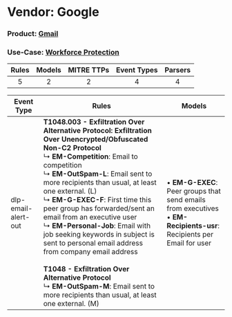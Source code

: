 Vendor: Google
==============
### Product: [Gmail](../ds_google_gmail.md)
### Use-Case: [Workforce Protection](../../../../UseCases/uc_workforce_protection.md)

| Rules | Models | MITRE TTPs | Event Types | Parsers |
|:-----:|:------:|:----------:|:-----------:|:-------:|
|   5   |   2    |     2      |      4      |    4    |

| Event Type          | Rules                                                                                                                                                                                                                                                                                                                                                                                                                                                                                                                                                                                                                                                                            | Models                                                                                                                          |
| ------------------- | -------------------------------------------------------------------------------------------------------------------------------------------------------------------------------------------------------------------------------------------------------------------------------------------------------------------------------------------------------------------------------------------------------------------------------------------------------------------------------------------------------------------------------------------------------------------------------------------------------------------------------------------------------------------------------- | ------------------------------------------------------------------------------------------------------------------------------- |
| dlp-email-alert-out | <b>T1048.003 - Exfiltration Over Alternative Protocol: Exfiltration Over Unencrypted/Obfuscated Non-C2 Protocol</b><br> ↳ <b>EM-Competition</b>: Email to competition<br> ↳ <b>EM-OutSpam-L</b>: Email sent to more recipients than usual, at least one external. (L)<br> ↳ <b>EM-G-EXEC-F</b>: First time this peer group has forwarded/sent an email from an executive user<br> ↳ <b>EM-Personal-Job</b>: Email with job seeking keywords in subject is sent to personal email address from company email address<br><br><b>T1048 - Exfiltration Over Alternative Protocol</b><br> ↳ <b>EM-OutSpam-M</b>: Email sent to more recipients than usual, at least one external. (M) |  • <b>EM-G-EXEC</b>: Peer groups that send emails from executives<br> • <b>EM-Recipients-usr</b>: Recipients per Email for user |